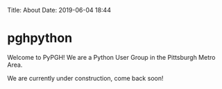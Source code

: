 Title: About
Date: 2019-06-04 18:44

# pghpython

Welcome to PyPGH! We are a Python User Group in the Pittsburgh Metro Area.

We are currently under construction, come back soon!

